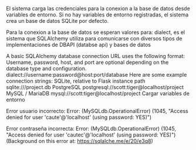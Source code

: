 El sistema carga las credenciales para la conexion a la base de datos desde variables de entorno. Si no hay variables de entorno registradas, el sistema crea un base de datos SQLite por defecto.

Para la conexion a la base de datos se esperan valores para:
dialect, es el sistema que SQLAlchemy utiliza para comunicarse con diversos tipos de implementaciones de DBAPI (databse api) y bases de datos

A basic SQLAlchemy database connection URL uses the following format:
Username, password, host, and port are optional depending on the database type and configuration.
dialect://username:password@host:port/database
Here are some example connection strings:
 SQLite, relative to Flask instance path
sqlite:///project.db
 PostgreSQL
postgresql://scott:tiger@localhost/project
 MySQL / MariaDB
mysql://scott:tiger@localhost/project
 Cargar variables de entorno

Error usuario incorrecto:
Error:  (MySQLdb.OperationalError) (1045, "Access denied for user 'caute'@'localhost' (using password: YES)")

Error contraseña incorrecta:
Error:  (MySQLdb.OperationalError) (1045, "Access denied for user 'cautec'@'localhost' (using password: YES)")
(Background on this error at: https://sqlalche.me/e/20/e3q8)